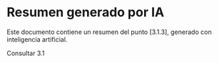 # Resumen generado por IA

Este documento contiene un resumen del punto [3.1.3], generado con inteligencia artificial.

Consultar 3.1

